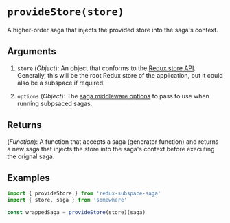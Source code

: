 # `provideStore(store)`

A higher-order saga that injects the provided store into the saga's context.

## Arguments

1. `store` (_Object_): An object that conforms to the [Redux store API](http://redux.js.org/docs/api/Store.html). Generally, this will be the root Redux store of the application, but it could also be a subspace if required.

2. `options` (_Object_): The [saga middleware options](https://redux-saga.js.org/docs/api/#runsagaoptions-saga-args) to pass to use when running subpsaced sagas.

## Returns

(_Function_): A function that accepts a saga (generator function) and returns a new saga that injects the store into the saga's context before executing the orignal saga.

## Examples

```javascript
import { provideStore } from 'redux-subspace-saga'
import { store, saga } from 'somewhere'

const wrappedSaga = provideStore(store)(saga)
```
